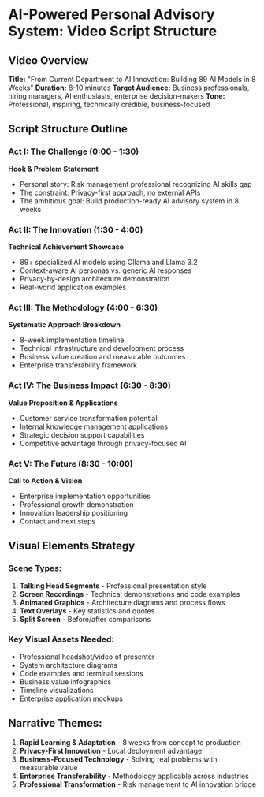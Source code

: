 # AI-Powered Personal Advisory System: Video Script Structure

## Video Overview
**Title:** "From Current Department to AI Innovation: Building 89 AI Models in 8 Weeks"
**Duration:** 8-10 minutes
**Target Audience:** Business professionals, hiring managers, AI enthusiasts, enterprise decision-makers
**Tone:** Professional, inspiring, technically credible, business-focused

## Script Structure Outline

### Act I: The Challenge (0:00 - 1:30)
**Hook & Problem Statement**
- Personal story: Risk management professional recognizing AI skills gap
- The constraint: Privacy-first approach, no external APIs
- The ambitious goal: Build production-ready AI advisory system in 8 weeks

### Act II: The Innovation (1:30 - 4:00)
**Technical Achievement Showcase**
- 89+ specialized AI models using Ollama and Llama 3.2
- Context-aware AI personas vs. generic AI responses
- Privacy-by-design architecture demonstration
- Real-world application examples

### Act III: The Methodology (4:00 - 6:30)
**Systematic Approach Breakdown**
- 8-week implementation timeline
- Technical infrastructure and development process
- Business value creation and measurable outcomes
- Enterprise transferability framework

### Act IV: The Business Impact (6:30 - 8:30)
**Value Proposition & Applications**
- Customer service transformation potential
- Internal knowledge management applications
- Strategic decision support capabilities
- Competitive advantage through privacy-focused AI

### Act V: The Future (8:30 - 10:00)
**Call to Action & Vision**
- Enterprise implementation opportunities
- Professional growth demonstration
- Innovation leadership positioning
- Contact and next steps

## Visual Elements Strategy

### Scene Types:
1. **Talking Head Segments** - Professional presentation style
2. **Screen Recordings** - Technical demonstrations and code examples
3. **Animated Graphics** - Architecture diagrams and process flows
4. **Text Overlays** - Key statistics and quotes
5. **Split Screen** - Before/after comparisons

### Key Visual Assets Needed:
- Professional headshot/video of presenter
- System architecture diagrams
- Code examples and terminal sessions
- Business value infographics
- Timeline visualizations
- Enterprise application mockups

## Narrative Themes:
1. **Rapid Learning & Adaptation** - 8 weeks from concept to production
2. **Privacy-First Innovation** - Local deployment advantage
3. **Business-Focused Technology** - Solving real problems with measurable value
4. **Enterprise Transferability** - Methodology applicable across industries
5. **Professional Transformation** - Risk management to AI innovation bridge

